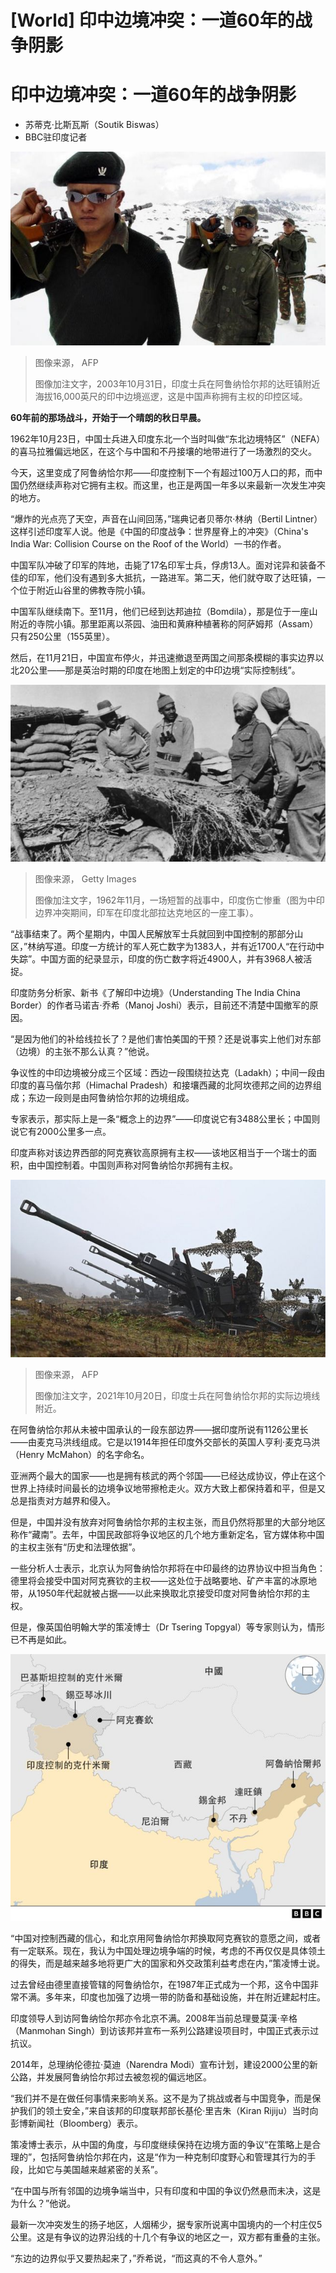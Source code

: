 # [World] 印中边境冲突：一道60年的战争阴影

#  印中边境冲突：一道60年的战争阴影

  * 苏蒂克·比斯瓦斯（Soutik Biswas） 
  * BBC驻印度记者 


![2003年10月31日，印度士兵在阿鲁纳恰尔邦的达旺镇附近海拔16,000英尺的印中边境巡逻，这是中国声称拥有主权的印控区域。](_128009714_d7faa6c0-7d21-4750-9f1f-ab7f7570019b.jpg)

> 图像来源，  AFP
>
> 图像加注文字，2003年10月31日，印度士兵在阿鲁纳恰尔邦的达旺镇附近海拔16,000英尺的印中边境巡逻，这是中国声称拥有主权的印控区域。

**60年前的那场战斗，开始于一个晴朗的秋日早晨。**

1962年10月23日，中国士兵进入印度东北一个当时叫做“东北边境特区”（NEFA）的喜马拉雅偏远地区，在这个与中国和不丹接壤的地带进行了一场激烈的交火。

今天，这里变成了阿鲁纳恰尔邦——印度控制下一个有超过100万人口的邦，而中国仍然继续声称对它拥有主权。而这里，也正是两国一年多以来最新一次发生冲突的地方。

“爆炸的光点亮了天空，声音在山间回荡，”瑞典记者贝蒂尔·林纳（Bertil Lintner）这样引述印度军人说。他是《中国的印度战争：世界屋脊上的冲突》（China's India War: Collision Course on the Roof of the World）一书的作者。

中国军队冲破了印军的阵地，击毙了17名印军士兵，俘虏13人。面对诧异和装备不佳的印军，他们没有遇到多大抵抗，一路进军。第二天，他们就夺取了达旺镇，一个位于附近山谷里的佛教寺院小镇。

中国军队继续南下。至11月，他们已经到达邦迪拉（Bomdila），那是位于一座山附近的寺院小镇。那里距离以茶园、油田和黄麻种植著称的阿萨姆邦（Assam）只有250公里（155英里）。

然后，在11月21日，中国宣布停火，并迅速撤退至两国之间那条模糊的事实边界以北20公里——那是英治时期的印度在地图上划定的中印边境“实际控制线”。

![1962年11月，一场短暂的战事中，印度伤亡惨重（图为中印边界冲突期间，印军在印度北部拉达克地区的一座工事）。](_128009715_df3aa3dd-5d44-4746-a017-3ab77565e4d2.jpg)

> 图像来源，  Getty Images
>
> 图像加注文字，1962年11月，一场短暂的战事中，印度伤亡惨重（图为中印边界冲突期间，印军在印度北部拉达克地区的一座工事）。

“战事结束了。两个星期内，中国人民解放军士兵就回到中国控制的那部分山区，”林纳写道。印度一方统计的军人死亡数字为1383人，并有近1700人“在行动中失踪”。中国方面的纪录显示，印度的伤亡数字将近4900人，并有3968人被活捉。

印度防务分析家、新书《了解印中边境》（Understanding The India China Border）的作者马诺吉·乔希（Manoj Joshi）表示，目前还不清楚中国撤军的原因。

“是因为他们的补给线拉长了？是他们害怕美国的干预？还是说事实上他们对东部（边境）的主张不那么认真？”他说。

争议性的中印边境被分成三个区域：西边一段围绕拉达克（Ladakh）；中间一段由印度的喜马偕尔邦（Himachal Pradesh）和接壤西藏的北阿坎德邦之间的边界组成；东边一段则是由阿鲁纳恰尔邦的边境组成。

专家表示，那实际上是一条“概念上的边界”——印度说它有3488公里长；中国则说它有2000公里多一点。

印度声称对该边界西部的阿克赛钦高原拥有主权——该地区相当于一个瑞士的面积，由中国控制着。中国则声称对阿鲁纳恰尔邦拥有主权。

![2021年10月20日，在印度阿鲁纳恰尔邦，印度陆军士兵部署在靠近中国实际控制线（LAC）达旺前面的彭加登措（Penga Teng Tso）附近。](_128009716_011c790b-186c-4bdc-bcd0-421d22ba6828.jpg)

> 图像来源，  AFP
>
> 图像加注文字，2021年10月20日，印度士兵在阿鲁纳恰尔邦的实际边境线附近。

在阿鲁纳恰尔邦从未被中国承认的一段东部边界——据印度所说有1126公里长——由麦克马洪线组成。它是以1914年担任印度外交部长的英国人亨利·麦克马洪（Henry McMahon）的名字命名。

亚洲两个最大的国家——也是拥有核武的两个邻国——已经达成协议，停止在这个世界上持续时间最长的边境争议地带擦枪走火。双方大致上都保持着和平，但是又总是指责对方越界和侵入。

但是，中国并没有放弃对阿鲁纳恰尔邦的主权主张，而且仍然将那里的大部分地区称作“藏南”。去年，中国民政部将争议地区的几个地方重新定名，官方媒体称中国的主权主张有“历史和法理依据”。

一些分析人士表示，北京认为阿鲁纳恰尔邦将在中印最终的边界协议中担当角色：德里将会接受中国对阿克赛钦的主权——这处位于战略要地、矿产丰富的冰原地带，从1950年代起就被占据——以此来换取北京接受印度对阿鲁纳恰尔邦的主权。

但是，像英国伯明翰大学的策凌博士（Dr Tsering Topgyal）等专家则认为，情形已不再是如此。

![地图](_128009717_kwiusnew.png)

“中国对控制西藏的信心，和北京用阿鲁纳恰尔邦换取阿克赛钦的意愿之间，或者有一定联系。现在，我认为中国处理边境争端的时候，考虑的不再仅仅是具体领土的得失，而是越来越多地将更广大的国家和外交政策利益考虑在内，”策凌博士说。

过去曾经由德里直接管辖的阿鲁纳恰尔，在1987年正式成为一个邦，这令中国非常不满。多年来，印度也加强了边境一带的防备和基础设施，并在附近建起村庄。

印度领导人到访阿鲁纳恰尔邦亦令北京不满。2008年当前总理曼莫漢·辛格（Manmohan Singh）到访该邦并宣布一系列公路建设项目时，中国正式表示过抗议。

2014年，总理纳伦德拉·莫迪（Narendra Modi）宣布计划，建设2000公里的新公路，并发展阿鲁纳恰尔邦过去被忽视的偏远地区。

“我们并不是在做任何事情来影响关系。这不是为了挑战或者与中国竞争，而是保护我们的领土安全，”来自该邦的印度联邦部长基伦·里吉朱（Kiran Rijiju）当时向彭博新闻社（Bloomberg）表示。

策凌博士表示，从中国的角度，与印度继续保持在边境方面的争议“在策略上是合理的”，包括阿鲁纳恰尔邦在内，这是“作为一种克制印度野心和管理其行为的手段，比如它与美国越来越紧密的关系”。

“在中国与所有邻国的边境争端当中，只有印度和中国的争议仍然悬而未决，这是为什么？”他说。

最新一次冲突发生的扬子地区，人烟稀少，据专家所说离中国境内的一个村庄仅5公里。这是有争议的边界沿线的十几个有争议的地区之一，双方都有重叠的主张。

“东边的边界似乎又要热起来了，”乔希说，“而这真的不令人意外。”


